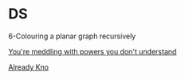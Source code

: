 
# DS

6-Colouring a planar graph recursively

[You're meddling with powers you don't understand](https://media1.tenor.com/images/6401cf26ed9cd8a0f726384a5187cf41/tenor.gif)

[Already Kno](https://media1.tenor.com/images/7a7241c7ceceaede68e32bf197b25bea/tenor.gif)
